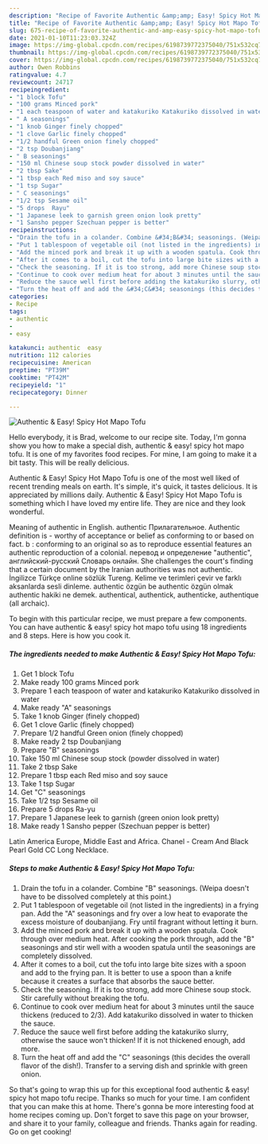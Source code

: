 ```yaml
---
description: "Recipe of Favorite Authentic &amp;amp; Easy! Spicy Hot Mapo Tofu"
title: "Recipe of Favorite Authentic &amp;amp; Easy! Spicy Hot Mapo Tofu"
slug: 675-recipe-of-favorite-authentic-and-amp-easy-spicy-hot-mapo-tofu
date: 2021-01-10T11:23:03.324Z
image: https://img-global.cpcdn.com/recipes/6198739772375040/751x532cq70/authentic-easy-spicy-hot-mapo-tofu-recipe-main-photo.jpg
thumbnail: https://img-global.cpcdn.com/recipes/6198739772375040/751x532cq70/authentic-easy-spicy-hot-mapo-tofu-recipe-main-photo.jpg
cover: https://img-global.cpcdn.com/recipes/6198739772375040/751x532cq70/authentic-easy-spicy-hot-mapo-tofu-recipe-main-photo.jpg
author: Owen Robbins
ratingvalue: 4.7
reviewcount: 24717
recipeingredient:
- "1 block Tofu"
- "100 grams Minced pork"
- "1 each teaspoon of water and katakuriko Katakuriko dissolved in water"
- " A seasonings"
- "1 knob Ginger finely chopped"
- "1 clove Garlic finely chopped"
- "1/2 handful Green onion finely chopped"
- "2 tsp Doubanjiang"
- " B seasonings"
- "150 ml Chinese soup stock powder dissolved in water"
- "2 tbsp Sake"
- "1 tbsp each Red miso and soy sauce"
- "1 tsp Sugar"
- " C seasonings"
- "1/2 tsp Sesame oil"
- "5 drops  Rayu"
- "1 Japanese leek to garnish green onion look pretty"
- "1 Sansho pepper Szechuan pepper is better"
recipeinstructions:
- "Drain the tofu in a colander. Combine &#34;B&#34; seasonings. (Weipa doesn&#39;t have to be dissolved completely at this point.)"
- "Put 1 tablespoon of vegetable oil (not listed in the ingredients) in a frying pan. Add the &#34;A&#34; seasonings and fry over a low heat to evaporate the excess moisture of doubanjiang. Fry until fragrant without letting it burn."
- "Add the minced pork and break it up with a wooden spatula. Cook through over medium heat. After cooking the pork through, add the &#34;B&#34; seasonings and stir well with a wooden spatula until the seasonings are completely dissolved."
- "After it comes to a boil, cut the tofu into large bite sizes with a spoon and add to the frying pan. It is better to use a spoon than a knife because it creates a surface that absorbs the sauce better."
- "Check the seasoning. If it is too strong, add more Chinese soup stock. Stir carefully without breaking the tofu."
- "Continue to cook over medium heat for about 3 minutes until the sauce thickens (reduced to 2/3). Add katakuriko dissolved in water to thicken the sauce."
- "Reduce the sauce well first before adding the katakuriko slurry, otherwise the sauce won&#39;t thicken! If it is not thickened enough, add more."
- "Turn the heat off and add the &#34;C&#34; seasonings (this decides the overall flavor of the dish!). Transfer to a serving dish and sprinkle with green onion."
categories:
- Recipe
tags:
- authentic
- 
- easy

katakunci: authentic  easy 
nutrition: 112 calories
recipecuisine: American
preptime: "PT39M"
cooktime: "PT42M"
recipeyield: "1"
recipecategory: Dinner

---
```



![Authentic &amp; Easy! Spicy Hot Mapo Tofu](https://img-global.cpcdn.com/recipes/6198739772375040/751x532cq70/authentic-easy-spicy-hot-mapo-tofu-recipe-main-photo.jpg)

Hello everybody, it is Brad, welcome to our recipe site. Today, I'm gonna show you how to make a special dish, authentic &amp; easy! spicy hot mapo tofu. It is one of my favorites food recipes. For mine, I am going to make it a bit tasty. This will be really delicious.

Authentic &amp; Easy! Spicy Hot Mapo Tofu is one of the most well liked of recent trending meals on earth. It's simple, it's quick, it tastes delicious. It is appreciated by millions daily. Authentic &amp; Easy! Spicy Hot Mapo Tofu is something which I have loved my entire life. They are nice and they look wonderful.

Meaning of authentic in English. authentic Прилагательное. Authentic definition is - worthy of acceptance or belief as conforming to or based on fact. b : conforming to an original so as to reproduce essential features an authentic reproduction of a colonial. перевод и определение &#34;authentic&#34;, английский-русский Словарь онлайн. She challenges the court&#39;s finding that a certain document by the Iranian authorities was not authentic. İngilizce Türkçe online sözlük Tureng. Kelime ve terimleri çevir ve farklı aksanlarda sesli dinleme. authentic özgün be authentic özgün olmak authentic hakiki ne demek. authentical, authentick, authenticke, authentique (all archaic).


To begin with this particular recipe, we must prepare a few components. You can have authentic &amp; easy! spicy hot mapo tofu using 18 ingredients and 8 steps. Here is how you cook it.

<!--inarticleads1-->

##### The ingredients needed to make Authentic &amp; Easy! Spicy Hot Mapo Tofu:

1. Get 1 block Tofu
1. Make ready 100 grams Minced pork
1. Prepare 1 each teaspoon of water and katakuriko Katakuriko dissolved in water
1. Make ready  &#34;A&#34; seasonings
1. Take 1 knob Ginger (finely chopped)
1. Get 1 clove Garlic (finely chopped)
1. Prepare 1/2 handful Green onion (finely chopped)
1. Make ready 2 tsp Doubanjiang
1. Prepare  &#34;B&#34; seasonings
1. Take 150 ml Chinese soup stock (powder dissolved in water)
1. Take 2 tbsp Sake
1. Prepare 1 tbsp each Red miso and soy sauce
1. Take 1 tsp Sugar
1. Get  &#34;C&#34; seasonings
1. Take 1/2 tsp Sesame oil
1. Prepare 5 drops  Ra-yu
1. Prepare 1 Japanese leek to garnish (green onion look pretty)
1. Make ready 1 Sansho pepper (Szechuan pepper is better)


Latin America Europe, Middle East and Africa. Chanel - Cream And Black Pearl Gold CC Long Necklace. 

<!--inarticleads2-->

##### Steps to make Authentic &amp; Easy! Spicy Hot Mapo Tofu:

1. Drain the tofu in a colander. Combine &#34;B&#34; seasonings. (Weipa doesn&#39;t have to be dissolved completely at this point.)
1. Put 1 tablespoon of vegetable oil (not listed in the ingredients) in a frying pan. Add the &#34;A&#34; seasonings and fry over a low heat to evaporate the excess moisture of doubanjiang. Fry until fragrant without letting it burn.
1. Add the minced pork and break it up with a wooden spatula. Cook through over medium heat. After cooking the pork through, add the &#34;B&#34; seasonings and stir well with a wooden spatula until the seasonings are completely dissolved.
1. After it comes to a boil, cut the tofu into large bite sizes with a spoon and add to the frying pan. It is better to use a spoon than a knife because it creates a surface that absorbs the sauce better.
1. Check the seasoning. If it is too strong, add more Chinese soup stock. Stir carefully without breaking the tofu.
1. Continue to cook over medium heat for about 3 minutes until the sauce thickens (reduced to 2/3). Add katakuriko dissolved in water to thicken the sauce.
1. Reduce the sauce well first before adding the katakuriko slurry, otherwise the sauce won&#39;t thicken! If it is not thickened enough, add more.
1. Turn the heat off and add the &#34;C&#34; seasonings (this decides the overall flavor of the dish!). Transfer to a serving dish and sprinkle with green onion.




So that's going to wrap this up for this exceptional food authentic &amp; easy! spicy hot mapo tofu recipe. Thanks so much for your time. I am confident that you can make this at home. There's gonna be more interesting food at home recipes coming up. Don't forget to save this page on your browser, and share it to your family, colleague and friends. Thanks again for reading. Go on get cooking!
